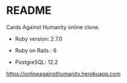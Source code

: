 # README

Cards Against Humanity online clone.

* Ruby version: 2.7.0

* Ruby on Rails : 6

* PostgreSQL: 12.2


https://onlineagainsthumanity.herokuapp.com
